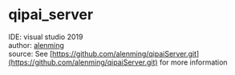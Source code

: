 # qipai_server

IDE: visual studio 2019 <br>
author: [alenming](https://github.com/alenming)
<br>
source: See [https://github.com/alenming/qipaiServer.git](https://github.com/alenming/qipaiServer.git) for more information
